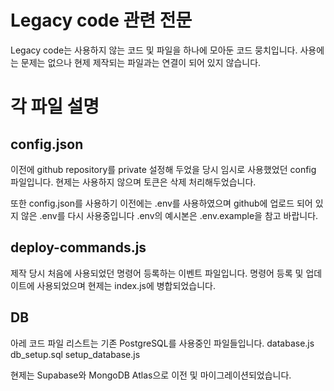 # Legacy code 관련 전문

Legacy code는 사용하지 않는 코드 및 파일을 하나에 모아둔 코드 뭉치입니다.
사용에는 문제는 없으나 현제 제작되는 파일과는 연결이 되어 있지 않습니다.

# 각 파일 설명

## config.json
이전에 github repository를 private 설정해 두었을 당시 임시로 사용했었던 config 파일입니다.
현제는 사용하지 않으며 토큰은 삭제 처리해두었습니다.

또한 config.json를 사용하기 이전에는 .env를 사용하였으며
github에 업로드 되어 있지 않은 .env를 다시 사용중입니다
.env의 예시본은 .env.example을 참고 바랍니다.

## deploy-commands.js
제작 당시 처음에 사용되었던 명령어 등록하는 이벤트 파일입니다.
명령어 등록 및 업데이트에 사용되었으며 현제는 index.js에 병합되었습니다.

## DB
아레 코드 파일 리스트는 기존 PostgreSQL를 사용중인 파일들입니다.
database.js
db_setup.sql
setup_database.js

현제는 Supabase와 MongoDB Atlas으로 이전 및 마이그레이션되었습니다.